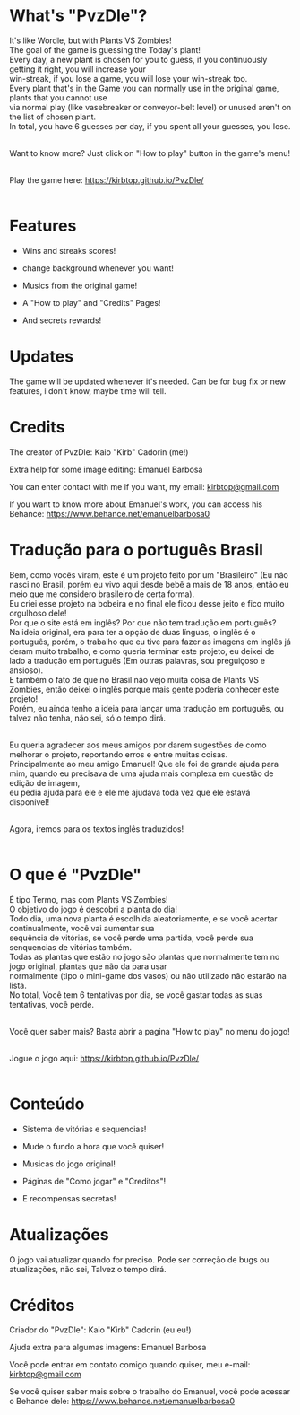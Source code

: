 # What's "PvzDle"?
It's like Wordle, but with Plants VS Zombies!<br>
The goal of the game is guessing the Today's plant!<br>
Every day, a new plant is chosen for you to guess, if you continuously getting it right, you will increase your<br>
win-streak, if you lose a game, you will lose your win-streak too.<br>
Every plant that's in the Game you can normally use in the original game, plants that you cannot use <br>via normal play (like vasebreaker or conveyor-belt level)
or unused aren't on the list of chosen plant.<br>
In total, you have 6 guesses per day, if you spent all your guesses, you lose.<br><br>

Want to know more? Just click on "How to play" button in the game's menu!<br><br>

Play the game here: https://kirbtop.github.io/PvzDle/ <br><br>

# Features

- Wins and streaks scores!

- change background whenever you want!

- Musics from the original game!

- A "How to play" and "Credits" Pages!

- And secrets rewards!

# Updates

The game will be updated whenever it's needed.
Can be for bug fix or new features, i don't know, maybe time will tell.

# Credits

The creator of PvzDle: Kaio "Kirb" Cadorin (me!)

Extra help for some image editing: Emanuel Barbosa

You can enter contact with me if you want, my email: kirbtop@gmail.com

If you want to know more about Emanuel's work, you can access his Behance: https://www.behance.net/emanuelbarbosa0

# Tradução para o português Brasil

Bem, como vocês viram, este é um projeto feito por um "Brasileiro" (Eu não nasci no Brasil, porém eu vivo aqui desde bebê a mais de 18 anos, então eu meio que me considero brasileiro de certa forma).<br>
Eu criei esse projeto na bobeira e no final ele ficou desse jeito e fico muito orgulhoso dele!<br>
Por que o site está em inglês? Por que não tem tradução em português?<br>
Na ideia original, era para ter a opção de duas línguas, o inglês é o português, porém, o trabalho que eu tive para fazer as imagens em inglês já deram muito trabalho, e como queria terminar
este projeto, eu deixei de lado a tradução em português (Em outras palavras, sou preguiçoso e ansioso).<br>
E também o fato de que no Brasil não vejo muita coisa de Plants VS Zombies, então deixei o inglês porque mais gente poderia conhecer este projeto!<br>
Porém, eu ainda tenho a ideia para lançar uma tradução em português, ou talvez não tenha, não sei, só o tempo dirá.<br><br>

Eu queria agradecer aos meus amigos por darem sugestões de como melhorar o projeto, reportando erros e entre muitas coisas.<br>
Principalmente ao meu amigo Emanuel! Que ele foi de grande ajuda para mim, quando eu precisava de uma ajuda mais complexa em questão de edição de imagem,<br>
eu pedia ajuda para ele e ele me ajudava toda vez que ele estavá disponível!<br><br>

Agora, iremos para os textos inglês traduzidos!<br><br>

# O que é "PvzDle"
É tipo Termo, mas com Plants VS Zombies!<br>
O objetivo do jogo  é descobri a planta do dia!<br>
Todo dia, uma nova planta é escolhida aleatoriamente, e se você acertar continualmente, você vai aumentar sua<br>
sequência de vitórias, se você perde uma partida, você perde sua senquencias de vitórias também.<br>
Todas as plantas que estão no jogo são plantas que normalmente tem no jogo original, plantas que não da para usar <br>normalmente (tipo o mini-game dos vasos)
ou não utilizado não estarão na lista.<br>
No total, Você tem 6 tentativas por dia, se você gastar todas as suas tentativas, você perde.<br><br>

Você quer saber mais? Basta abrir a pagina "How to play" no menu do jogo!<br><br>

Jogue o jogo aqui: https://kirbtop.github.io/PvzDle/ <br><br>

# Conteúdo

- Sistema de vitórias e sequencias!

- Mude o fundo a hora que você quiser!

- Musicas do jogo original!

- Páginas de "Como jogar" e "Creditos"!

- E recompensas secretas!

# Atualizações

O jogo vai atualizar quando for preciso.
Pode ser correção de bugs ou atualizações, não sei, Talvez o tempo dirá.

# Créditos

Criador do "PvzDle": Kaio "Kirb" Cadorin (eu eu!)

Ajuda extra para algumas imagens: Emanuel Barbosa

Você pode entrar em contato comigo quando quiser, meu e-mail: kirbtop@gmail.com

Se você quiser saber mais sobre o trabalho do Emanuel, você pode acessar o Behance dele: https://www.behance.net/emanuelbarbosa0
